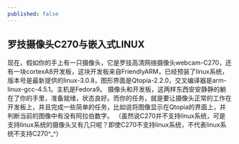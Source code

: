 ```yaml
---
published: false
---
```


## 罗技摄像头C270与嵌入式LINUX

现在，假如你的手上有一只摄像头，它是罗技高清网络摄像头webcam-C270，还有一块cortexA8开发板，这块开发板来自FriendlyARM，已经预装了linux系统，版本号是最新提供的linux-3.0.8，图形界面是Qtopia-2.2.0，交叉编译器是arm-linux-gcc-4.5.1。主机是Fedora9。
摄像头和开发板，这两样东西安安静静的躺在了你的手里，准备就绪，状态良好。而你的任务，就是要让摄像头正常的工作在开发板上，并且完成一些简单的任务，比如说将图像显示在Qtopia的界面上，并判断当前的图像中有没有阿拉伯数字。
（虽然说C270并不支持linux系统，可是支持linux系统的摄像头又有几只呢？即使C270不支持linux系统，不代表linux系统不支持C270^_^）